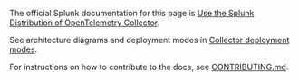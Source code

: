 The official Splunk documentation for this page is [Use the Splunk Distribution of OpenTelemetry Collector](https://docs.splunk.com/Observability/gdi/opentelemetry/resources.html). 

See architecture diagrams and deployment modes in [Collector deployment modes](https://docs.splunk.com/Observability/gdi/opentelemetry/deployment-modes.html).

For instructions on how to contribute to the docs, see [CONTRIBUTING.md](../CONTRIBUTING#documentation.md).


